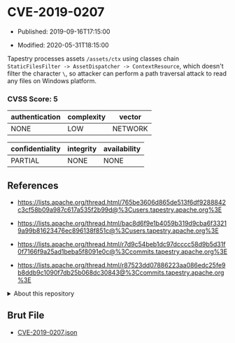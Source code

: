 # CVE-2019-0207

- Published: 2019-09-16T17:15:00

- Modified: 2020-05-31T18:15:00

Tapestry processes assets `/assets/ctx` using classes chain `StaticFilesFilter -> AssetDispatcher -> ContextResource`, which doesn't filter the character `\`, so attacker can perform a path traversal attack to read any files on Windows platform.

### CVSS Score: **5**

| authentication | complexity | vector |
| --- | --- | --- |
| NONE | LOW | NETWORK |

| confidentiality | integrity | availability |
| --- | --- | --- |
| PARTIAL | NONE | NONE |

## References

* https://lists.apache.org/thread.html/765be3606d865de513f6df9288842c3cf58b09a987c617a535f2b99d@%3Cusers.tapestry.apache.org%3E

* https://lists.apache.org/thread.html/bac8d6f9e1b4059b319d9cba6f33219a99b81623476ec896138f851c@%3Cusers.tapestry.apache.org%3E

* https://lists.apache.org/thread.html/r7d9c54beb1dc97dcccc58d9b5d31f0f7166f9a25ad1beba5f8091e0c@%3Ccommits.tapestry.apache.org%3E

* https://lists.apache.org/thread.html/r87523dd07886223aa086edc25fe9b8ddb9c1090f7db25b068dc30843@%3Ccommits.tapestry.apache.org%3E

<details>
<summary>About this repository</summary> 

  This repository is part of the project [Live Hack CVE](https://github.com/Live-Hack-CVE). Main website can be found [www.live-hack.org](https://www.live-hack.org) 
  
  Made by [Sn0wAlice](https://github.com/Sn0wAlice) for the people that care about security and need to have a feed of the latest CVEs. Hope you enjoy it, don't forget to star the repo and follow me on [Twitter](https://twitter.com/Sn0wAlice) and [Github](https://github.com/Sn0wAlice). And that is my [personnal website](https://www.alice-snow.me/)

  - [Home Page](https://github.com/Live-Hack-CVE)
  - [Framework](https://github.com/Live-Hack-CVE/cve-framework)
  - [CVE database](https://github.com/Live-Hack-CVE/full_database)
  - [Changelog](https://github.com/Live-Hack-CVE/Changelog)
</details>

## Brut File

* [CVE-2019-0207.json](https://raw.githubusercontent.com/Live-Hack-CVE/full_database/main/cves/2019/CVE-2019-0207.json)

